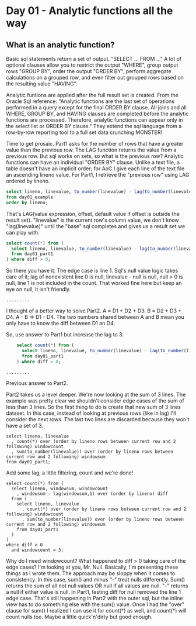 # Day 01 - Analytic functions all the way
## What is an analytic function?
Basic sql statements return a set of output. "SELECT ... FROM ..." A lot of optional clauses allow you to restrict the output "WHERE", group output rows "GROUP BY", order the output "ORDER BY", perform aggregate calculations on a grouped row, and even filter out grouped rows based on the resulting value "HAVING". 

Analytic funtions are applied after the full result set is created. From the Oracle Sql reference: "Analytic functions are the last set of operations performed in a query except for the final ORDER BY clause. All joins and all WHERE, GROUP BY, and HAVING clauses are completed before the analytic functions are processed. Therefore, analytic functions can appear only in the select list or ORDER BY clause." They extend the sql language from a row-by-row reporting tool to a full set data crunching MONSTER!

Time to get prosaic. Part1 asks for the number of rows that have a greater value than the previous row. The LAG function returns the value from a previous row. But sql works on sets, so what is the previous row? Analytic functions can have an individual "ORDER BY" clause. Unlike a text file, a table doesn't have an implicit order; for AoC I give each line of the text file an ascending lineno value. For Part1, I retrieve the "previous row" using LAG ordered by lineno.

```sql
select lineno, linevalue, to_number(linevalue) - lag(to_number(linevalue),1) over (order by lineno) diff
from day01_example
order by lineno;
```

That's LAG(value expression, offset, default value if offset is outside the result set). "linevalue" is the current row's column value, we don't know "lag(linevalue)" until the "base" sql completes and gives us a result set we can play with. 

```sql
select count(*) from (
  select lineno, linevalue, to_number(linevalue) - lag(to_number(linevalue),1) over (order by lineno) diff
  from day01_part1
) where diff > 0;
```

So there you have it. The edge case is line 1. Sql's null value logic takes care of it; lag of nonexistent line 0 is null, linevalue - null is null, null > 0 is null, line 1 is not included in the count. That worked fine here but keep an eye on null, it isn't friendly.

    .........
    
I thought of a better way to solve Part2. A = D1 + D2 + D3. B = D2 + D3 + D4. A - B => D1 - D4. The two numbers shared between A and B mean you only have to know the diff between D1 an D4.

So, use answer to Part1 but increase the lag to 3.

```sql
    select count(*) from (
      select lineno, linevalue, to_number(linevalue) - lag(to_number(linevalue),3) over (order by lineno) diff
      from day01_part1
    ) where diff > 0;
```

    .........

Previous answer to Part2.

Part2 takes us a level deeper. We're now looking at the sum of 3 lines. The example was pretty clear we shouldn't consider edge cases of the sum of less than 3 lines. So the first thing to do is create that new sum of 3 lines dataset. In this case, instead of looking at previous rows (like in lag) I'll consider the next rows. The last two lines are discarded because they won't have a set of 3.

    select lineno, linevalue
      , count(*) over (order by lineno rows between current row and 2 following) windowcount
      , sum(to_number(linevalue)) over (order by lineno rows between current row and 2 following) windowsum
    from day01_part1;

Add some lag, a little filtering, count and we're done!

    select count(*) from (
      select lineno, windowsum, windowcount
        , windowsum - lag(windowsum,1) over (order by lineno) diff
      from (
        select lineno, linevalue
          , count(*) over (order by lineno rows between current row and 2 following) windowcount
          , sum(to_number(linevalue)) over (order by lineno rows between current row and 2 following) windowsum
        from day01_part1
      )
    )
    where diff > 0
      and windowcount = 3;

Why do I need windowcount? What happened to diff > 0 taking care of the edge cases? I'm looking at you, Mr. Null. Basically, I'm presenting these things as I wrote them. The approach may be sloppy when it comes to consistency. In this case, sum() and minus "-" treat nulls differently. Sum() returns the sum of all not null values OR null if all values are null. "-" returns a null if either value is null. In Part1, testing diff for null removed the line 1 edge case. That's still happening in Part2 with the outer sql, but the inline view has to do something else with the sum() value. Once I had the "over" clause for sum() I realized I can use it for count(\*) as well, and count(\*) will count nulls too. Maybe a little quick'n'dirty but good enough.
